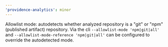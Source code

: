 ```yaml
---
'providence-analytics': minor
---
```


Allowlist mode: autodetects whether analyzed repository is a "git" or "npm" (published artifact) repository.
Via the cli `--allowlist-mode 'npm|git|all'` and `--allowlist-mode-reference 'npm|git|all'` can be
configured to override the autodetected mode.
